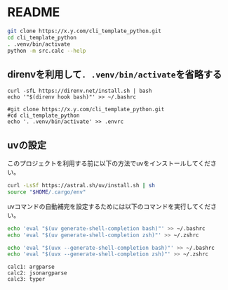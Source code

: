 # README

``` sh
git clone https://x.y.com/cli_template_python.git
cd cli_template_python
. .venv/bin/activate
python -m src.calc --help

```

## direnvを利用して`. .venv/bin/activate`を省略する

``` sh:.bashrc
curl -sfL https://direnv.net/install.sh | bash 
echo '"$(direnv hook bash)"' >> ~/.bashrc

#git clone https://x.y.com/cli_template_python.git
#cd cli_template_python
echo '. .venv/bin/activate' >> .envrc
```

## uvの設定

このプロジェクトを利用する前に以下の方法でuvをインストールしてください。

``` sh
curl -LsSf https://astral.sh/uv/install.sh | sh
source "$HOME/.cargo/env"
```

uvコマンドの自動補完を設定するためには以下のコマンドを実行してください。

``` sh
echo 'eval "$(uv generate-shell-completion bash)"' >> ~/.bashrc
echo 'eval "$(uv generate-shell-completion zsh)"' >> ~/.zshrc

echo 'eval "$(uvx --generate-shell-completion bash)"' >> ~/.bashrc
echo 'eval "$(uvx --generate-shell-completion zsh)"' >> ~/.zshrc
```

```
calc1: argparse
calc2: jsonargparse
calc3: typer
```